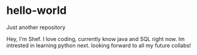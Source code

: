 # hello-world
Just another repository

Hey, I'm Shef. I love coding, currently know java and SQL right now. Im intrested in learning python next.
looking forward to all my future collabs!
